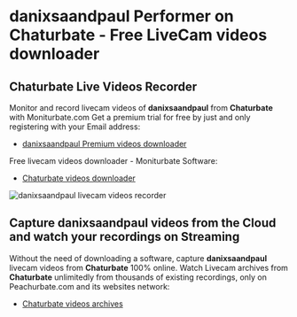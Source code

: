# danixsaandpaul Performer on Chaturbate - Free LiveCam videos downloader

## Chaturbate Live Videos Recorder

Monitor and record livecam videos of **danixsaandpaul** from **Chaturbate** with Moniturbate.com
Get a premium trial for free by just and only registering with your Email address:
* [danixsaandpaul Premium videos downloader](https://moniturbate.com/request-demo-licence-key.html)

Free livecam videos downloader - Moniturbate Software:
* [Chaturbate videos downloader](https://moniturbate.com/moniturbate-download-software.html)

![danixsaandpaul livecam videos recorder](https://peachurnet.com/templates/moniturbate-software.png)


## Capture danixsaandpaul videos from the Cloud and watch your recordings on Streaming

Without the need of downloading a software, capture **danixsaandpaul** livecam videos from **Chaturbate** 100% online.
Watch Livecam archives from **Chaturbate** unlimitedly from thousands of existing recordings, only on Peachurbate.com and its websites network:
* [Chaturbate videos archives](https://peachurnet.com/)